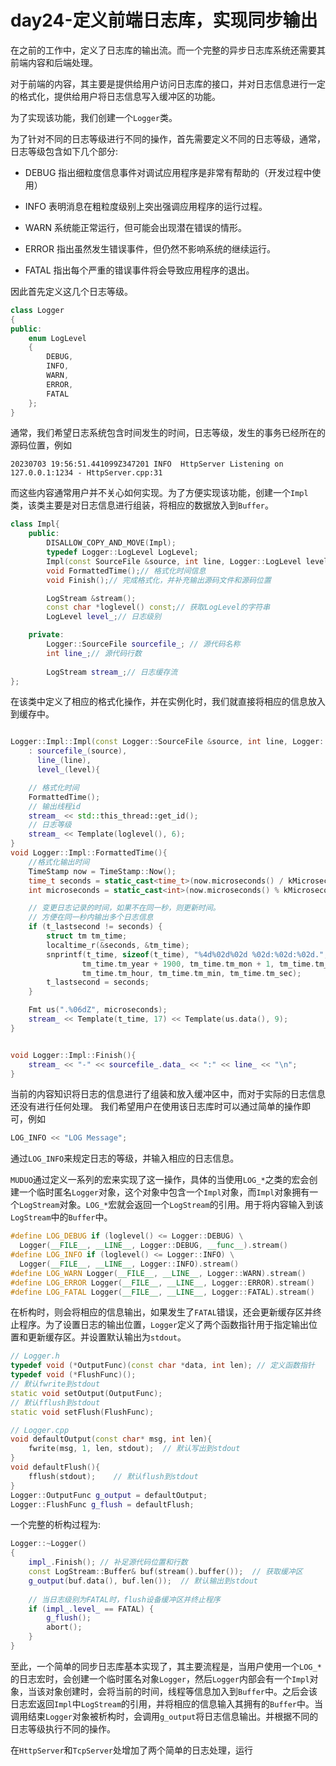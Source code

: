 # day24-定义前端日志库，实现同步输出

在之前的工作中，定义了日志库的输出流。而一个完整的异步日志库系统还需要其前端内容和后端处理。

对于前端的内容，其主要是提供给用户访问日志库的接口，并对日志信息进行一定的格式化，提供给用户将日志信息写入缓冲区的功能。

为了实现该功能，我们创建一个`Logger`类。

为了针对不同的日志等级进行不同的操作，首先需要定义不同的日志等级，通常，日志等级包含如下几个部分:
* DEBUG 指出细粒度信息事件对调试应用程序是非常有帮助的（开发过程中使用）

* INFO 表明消息在粗粒度级别上突出强调应用程序的运行过程。

* WARN 系统能正常运行，但可能会出现潜在错误的情形。

* ERROR 指出虽然发生错误事件，但仍然不影响系统的继续运行。

* FATAL 指出每个严重的错误事件将会导致应用程序的退出。

因此首先定义这几个日志等级。
```c++
class Logger
{
public:
    enum LogLevel
    {
        DEBUG,
        INFO,
        WARN,
        ERROR,
        FATAL
    };
}
```

通常，我们希望日志系统包含时间发生的时间，日志等级，发生的事务已经所在的源码位置，例如
```shell
20230703 19:56:51.441099Z347201 INFO  HttpServer Listening on 127.0.0.1:1234 - HttpServer.cpp:31
```
而这些内容通常用户并不关心如何实现。为了方便实现该功能，创建一个`Impl`类，该类主要是对日志信息进行组装，将相应的数据放入到`Buffer`。
```c++
class Impl{
    public:
        DISALLOW_COPY_AND_MOVE(Impl);
        typedef Logger::LogLevel LogLevel;
        Impl(const SourceFile &source, int line, Logger::LogLevel level);
        void FormattedTime();// 格式化时间信息
        void Finish();// 完成格式化，并补充输出源码文件和源码位置

        LogStream &stream();
        const char *loglevel() const;// 获取LogLevel的字符串
        LogLevel level_;// 日志级别

    private:
        Logger::SourceFile sourcefile_; // 源代码名称
        int line_;// 源代码行数
        
        LogStream stream_;// 日志缓存流
};
```
在该类中定义了相应的格式化操作，并在实例化时，我们就直接将相应的信息放入到缓存中。
```c++

Logger::Impl::Impl(const Logger::SourceFile &source, int line, Logger::LogLevel level)
    : sourcefile_(source),
      line_(line),
      level_(level){

    // 格式化时间
    FormattedTime();
    // 输出线程id
    stream_ << std::this_thread::get_id();
    // 日志等级
    stream_ << Template(loglevel(), 6);
}
void Logger::Impl::FormattedTime(){
    //格式化输出时间
    TimeStamp now = TimeStamp::Now();
    time_t seconds = static_cast<time_t>(now.microseconds() / kMicrosecond2Second);
    int microseconds = static_cast<int>(now.microseconds() % kMicrosecond2Second);

    // 变更日志记录的时间，如果不在同一秒，则更新时间。
    // 方便在同一秒内输出多个日志信息
    if (t_lastsecond != seconds) {
        struct tm tm_time;
        localtime_r(&seconds, &tm_time);
        snprintf(t_time, sizeof(t_time), "%4d%02d%02d %02d:%02d:%02d.",
                tm_time.tm_year + 1900, tm_time.tm_mon + 1, tm_time.tm_mday,
                tm_time.tm_hour, tm_time.tm_min, tm_time.tm_sec);
        t_lastsecond = seconds;
    }

    Fmt us(".%06dZ", microseconds);
    stream_ << Template(t_time, 17) << Template(us.data(), 9);
}


void Logger::Impl::Finish(){
    stream_ << "-" << sourcefile_.data_ << ":" << line_ << "\n";
}

```

当前的内容知识将日志的信息进行了组装和放入缓冲区中，而对于实际的日志信息还没有进行任何处理。 我们希望用户在使用该日志库时可以通过简单的操作即可，例如
```c++
LOG_INFO << "LOG Message";
```
通过`LOG_INFO`来规定日志的等级，并输入相应的日志信息。

`MUDUO`通过定义一系列的宏来实现了这一操作，具体的当使用`LOG_*`之类的宏会创建一个临时匿名`Logger`对象，这个对象中包含一个`Impl`对象，而`Impl`对象拥有一个`LogStream`对象。`LOG_*`宏就会返回一个`LogStream`的引用。用于将内容输入到该`LogStream`中的`Buffer`中。

```c++
#define LOG_DEBUG if (loglevel() <= Logger::DEBUG) \
  Logger(__FILE__, __LINE__, Logger::DEBUG, __func__).stream()
#define LOG_INFO if (loglevel() <= Logger::INFO) \
  Logger(__FILE__, __LINE__, Logger::INFO).stream()
#define LOG_WARN Logger(__FILE__, __LINE__, Logger::WARN).stream()
#define LOG_ERROR Logger(__FILE__, __LINE__, Logger::ERROR).stream()
#define LOG_FATAL Logger(__FILE__, __LINE__, Logger::FATAL).stream()
```

在析构时，则会将相应的信息输出，如果发生了`FATAL`错误，还会更新缓存区并终止程序。为了设置日志的输出位置，`Logger`定义了两个函数指针用于指定输出位置和更新缓存区。并设置默认输出为`stdout`。
```c++
// Logger.h
typedef void (*OutputFunc)(const char *data, int len); // 定义函数指针
typedef void (*FlushFunc)();
// 默认fwrite到stdout
static void setOutput(OutputFunc);
// 默认fflush到stdout
static void setFlush(FlushFunc);

// Logger.cpp
void defaultOutput(const char* msg, int len){
    fwrite(msg, 1, len, stdout);  // 默认写出到stdout
}
void defaultFlush(){
    fflush(stdout);    // 默认flush到stdout
}
Logger::OutputFunc g_output = defaultOutput;
Logger::FlushFunc g_flush = defaultFlush;
```

一个完整的析构过程为:
```c++
Logger::~Logger()
{
    impl_.Finish(); // 补足源代码位置和行数
    const LogStream::Buffer& buf(stream().buffer());  // 获取缓冲区
    g_output(buf.data(), buf.len());  // 默认输出到stdout
 
    // 当日志级别为FATAL时，flush设备缓冲区并终止程序
    if (impl_.level_ == FATAL) {
        g_flush();
        abort();
    }
}
```

至此，一个简单的同步日志库基本实现了，其主要流程是，当用户使用一个`LOG_*`的日志宏时，会创建一个临时匿名对象`Logger`，然后`Logger`内部会有一个`Impl`对象，当该对象创建时，会将当前的时间，线程等信息加入到`Buffer`中。之后会该日志宏返回`Impl`中`LogStream`的引用，并将相应的信息输入其拥有的`Buffer`中。当调用结束`Logger`对象被析构时，会调用`g_output`将日志信息输出。并根据不同的日志等级执行不同的操作。


在`HttpServer`和`TcpServer`处增加了两个简单的日志处理，运行